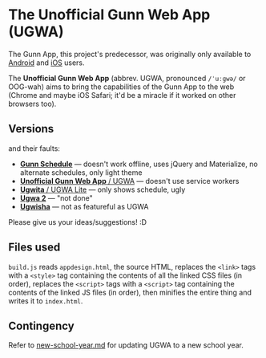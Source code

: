 # The Unofficial Gunn Web App (UGWA)

The Gunn App, this project's predecessor, was originally only available to [Android](https://github.com/RiceCakess/TheGunnApp) and [iOS](https://github.com/xaviloinaz/thegunnapp) users.

The **Unofficial Gunn Web App** (abbrev. UGWA, pronounced `/ˈuːɡwə/` or OOG-wah) aims to bring the capabilities of the Gunn App to the web (Chrome and maybe iOS Safari; it'd be a miracle if it worked on other browsers too).

## Versions

and their faults:

- [**Gunn Schedule**](https://orbiit.github.io/gunn-web-app/schedule/) — doesn't work offline, uses jQuery and Materialize, no alternate schedules, only light theme
- [**Unofficial Gunn Web App** / UGWA](https://orbiit.github.io/gunn-web-app/) — doesn't use service workers
- [**Ugwita** / UGWA Lite](https://orbiit.github.io/gunn-web-app/lite/) — only shows schedule, ugly
- [**Ugwa 2**](https://orbiit.github.io/ugwa2/) — "not done"
- [**Ugwisha**](https://orbiit.github.io/ugwisha/) — not as featureful as UGWA

Please give us your ideas/suggestions! :D

## Files used

`build.js` reads `appdesign.html`, the source HTML, replaces the `<link>` tags with a `<style>` tag containing the contents of all the linked CSS files (in order), replaces the `<script>` tags with a `<script>` tag containing the contents of the linked JS files (in order), then minifies the entire thing and writes it to `index.html`.

## Contingency

Refer to [new-school-year.md](./docs/new-school-year.md) for updating UGWA to a new school year.

